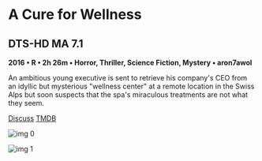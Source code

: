 # A Cure for Wellness

## DTS-HD MA 7.1

**2016 • R • 2h 26m • Horror, Thriller, Science Fiction, Mystery • aron7awol**

An ambitious young executive is sent to retrieve his company's CEO from an idyllic but mysterious "wellness center" at a remote location in the Swiss Alps but soon suspects that the spa's miraculous treatments are not what they seem.

[Discuss](https://www.avsforum.com/threads/bass-eq-for-filtered-movies.2995212/post-57625976)  [TMDB](340837)

![img 0](https://i.imgur.com/V4fYpvv.jpg)

![img 1](https://i.imgur.com/iuYVmlJ.jpg)

